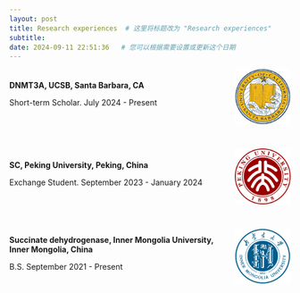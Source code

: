 ```yaml
---
layout: post
title: Research experiences  # 这里将标题改为 "Research experiences"
subtitle:        
date: 2024-09-11 22:51:36   # 您可以根据需要设置或更新这个日期
---
```




<div style="display: flex; justify-content: space-between; align-items: center; flex-wrap: wrap;">
  <!-- DNMT3A, UCSB Experience -->
  <div style="flex: 0 1 100%; display: flex; align-items: center; margin-bottom: 40px;">
    <div style="flex: 1;">
      <strong>DNMT3A, UCSB, Santa Barbara, CA</strong>
      <p>Short-term Scholar. July 2024 - Present</p>
    </div>
    <div>
      <img src="/assets/img/UCSB.png" alt="UCSB" style="height: 100px;">
    </div>
  </div>
  
  <!-- SC, Peking University Experience -->
  <div style="flex: 0 1 100%; display: flex; align-items: center; margin-bottom: 40px;">
    <div style="flex: 1;">
      <strong>SC, Peking University, Peking, China</strong>
      <p>Exchange Student. September 2023 - January 2024</p>
    </div>
    <div>
      <img src="/assets/img/PKU.png" alt="PKU" style="height: 100px;">
    </div>
  </div>
  
  <!-- Succinate dehydrogenase, Inner Mongolia University Experience -->
  <div style="flex: 0 1 100%; display: flex; align-items: center;">
    <div style="flex: 1;">
      <strong>Succinate dehydrogenase, Inner Mongolia University, Inner Mongolia, China</strong>
      <p>B.S. September 2021 - Present</p>
    </div>
    <div>
      <img src="/assets/img/IMU.png" alt="IMU" style="height: 100px;">
    </div>
  </div>
</div>
